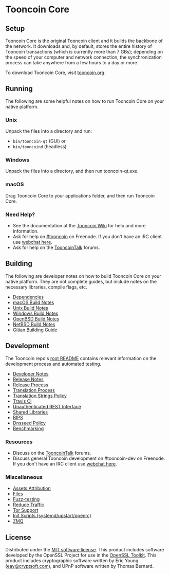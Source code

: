 Tooncoin Core
=============

Setup
---------------------
Tooncoin Core is the original Tooncoin client and it builds the backbone of the network. It downloads and, by default, stores the entire history of Tooncoin transactions (which is currently more than 7 GBs); depending on the speed of your computer and network connection, the synchronization process can take anywhere from a few hours to a day or more.

To download Tooncoin Core, visit [tooncoin.org](https://tooncoin.org).

Running
---------------------
The following are some helpful notes on how to run Tooncoin Core on your native platform.

### Unix

Unpack the files into a directory and run:

- `bin/tooncoin-qt` (GUI) or
- `bin/tooncoind` (headless)

### Windows

Unpack the files into a directory, and then run tooncoin-qt.exe.

### macOS

Drag Tooncoin Core to your applications folder, and then run Tooncoin Core.

### Need Help?

* See the documentation at the [Tooncoin Wiki](https://tooncoin.info/)
for help and more information.
* Ask for help on [#tooncoin](http://webchat.freenode.net?channels=tooncoin) on Freenode. If you don't have an IRC client use [webchat here](http://webchat.freenode.net?channels=tooncoin).
* Ask for help on the [TooncoinTalk](https://tooncointalk.io/) forums.

Building
---------------------
The following are developer notes on how to build Tooncoin Core on your native platform. They are not complete guides, but include notes on the necessary libraries, compile flags, etc.

- [Dependencies](dependencies.md)
- [macOS Build Notes](build-osx.md)
- [Unix Build Notes](build-unix.md)
- [Windows Build Notes](build-windows.md)
- [OpenBSD Build Notes](build-openbsd.md)
- [NetBSD Build Notes](build-netbsd.md)
- [Gitian Building Guide](gitian-building.md)

Development
---------------------
The Tooncoin repo's [root README](/README.md) contains relevant information on the development process and automated testing.

- [Developer Notes](developer-notes.md)
- [Release Notes](release-notes.md)
- [Release Process](release-process.md)
- [Translation Process](translation_process.md)
- [Translation Strings Policy](translation_strings_policy.md)
- [Travis CI](travis-ci.md)
- [Unauthenticated REST Interface](REST-interface.md)
- [Shared Libraries](shared-libraries.md)
- [BIPS](bips.md)
- [Dnsseed Policy](dnsseed-policy.md)
- [Benchmarking](benchmarking.md)

### Resources
* Discuss on the [TooncoinTalk](https://tooncointalk.io/) forums.
* Discuss general Tooncoin development on #tooncoin-dev on Freenode. If you don't have an IRC client use [webchat here](http://webchat.freenode.net/?channels=tooncoin-dev).

### Miscellaneous
- [Assets Attribution](assets-attribution.md)
- [Files](files.md)
- [Fuzz-testing](fuzzing.md)
- [Reduce Traffic](reduce-traffic.md)
- [Tor Support](tor.md)
- [Init Scripts (systemd/upstart/openrc)](init.md)
- [ZMQ](zmq.md)

License
---------------------
Distributed under the [MIT software license](/COPYING).
This product includes software developed by the OpenSSL Project for use in the [OpenSSL Toolkit](https://www.openssl.org/). This product includes
cryptographic software written by Eric Young ([eay@cryptsoft.com](mailto:eay@cryptsoft.com)), and UPnP software written by Thomas Bernard.
